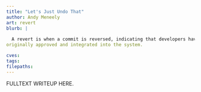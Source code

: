 ```yaml
---
title: "Let's Just Undo That"
author: Andy Meneely
art: revert
blurb: |
  
  A revert is when a commit is reversed, indicating that developers have decided to roll back changes that were
originally approved and integrated into the system.

cves:
tags:
filepaths:
---
```

FULLTEXT WRITEUP HERE.
